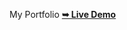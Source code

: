My Portfolio
<a href="https://soumyaqwe.github.io/MyPortfolio//" rel="nofollow"><strong>➥ Live Demo</strong></a>
    
